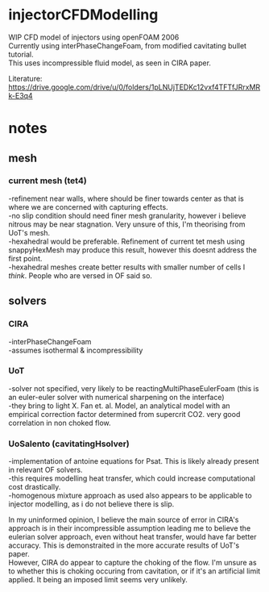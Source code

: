# injectorCFDModelling
WIP CFD model of injectors using openFOAM 2006  
Currently using interPhaseChangeFoam, from modified cavitating bullet tutorial.  
This uses incompressible fluid model, as seen in CIRA paper.  

Literature:  
https://drive.google.com/drive/u/0/folders/1pLNUjTEDKc12vxf4TFTfJRrxMRk-E3q4  

<h1>notes</h1>
<h2>mesh</h2>
<h3>current mesh (tet4)</h3>
<p>-refinement near walls, where should be finer towards center as that is where we are concerned with capturing effects.  <br>
-no slip condition should need finer mesh granularity, however i believe nitrous may be near stagnation. Very unsure of this, I'm theorising from UoT's mesh.  <br>
-hexahedral would be preferable. Refinement of current tet mesh using snappyHexMesh may produce this result, however this doesnt address the first point.  <br>
    -hexahedral meshes create better results with smaller number of cells I <em>think</em>. People who are versed in OF said so.<br></p>

<h2>solvers</h2>  
<h3>CIRA</h3>  
<p>-interPhaseChangeFoam  <br>
-assumes isothermal & incompressibility  <br></p>

<h3>UoT</h3>  
<p>-solver not specified, very likely to be reactingMultiPhaseEulerFoam (this is an euler-euler solver with numerical sharpening on the interface)<br>
-they bring to light X. Fan et. al. Model, an analytical model with an empirical correction factor determined from supercrit CO2. very good correlation in non choked flow.  <br></p>
  
<h3>UoSalento (cavitatingHsolver)</h3>  
<p>-implementation of antoine equations for Psat. This is likely already present in relevant OF solvers.  <br>
-this requires modelling heat transfer, which could increase computational cost drastically.  <br>
-homogenous mixture approach as used also appears to be applicable to injector modelling, as i do not believe there is slip.<br>
  
  
In my uninformed opinion, I believe the main source of error in CIRA's approach is in their incompressible assumption leading me to believe the eulerian solver approach, even without heat transfer, would have far better accuracy. This is demonstraited in the more accurate results of UoT's paper. <br>
However, CIRA do appear to capture the choking of the flow. I'm unsure as to whether this is choking occuring from cavitation, or if it's an artificial limit applied. It being an imposed limit seems very unlikely. <br>
</p>
